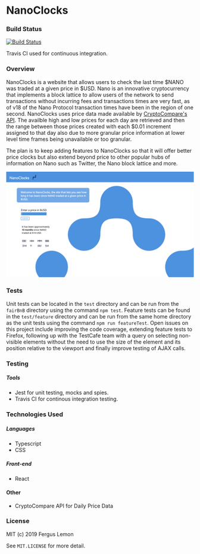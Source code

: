 # NanoClocks

### Build Status
[![Build Status](https://travis-ci.org/FergusLemon/nanoclocks.svg?branch=master)](https://travis-ci.org/FergusLemon/nanoclocks)

Travis CI used for continuous integration.

### Overview
NanoClocks is a website that allows users to check the last time $NANO was traded at a given price in $USD.  Nano is an innovative cryptocurrency that implements a block lattice to allow users of the network to send transactions without incurring fees and transactions times are very fast, as of v18 of the Nano Protocol transaction times have been in the region of one second. NanoClocks uses price data made available by [CryptoCompare's API](https://min-api.cryptocompare.com/documentation?key=Historical&cat=dataHistoday). The availble high and low prices for each day are retrieved and then the range between those prices created with each $0.01 increment assigned to that day also due to more granular price information at lower level time frames being unavailable or too granular.

The plan is to keep adding features to NanoClocks so that it will offer better price clocks but also extend beyond price to other popular hubs of information on Nano such as Twitter, the Nano block lattice and more.

![NanoClocks Homepage](/public/nanoClocksHomepage.jpg)

### Tests
Unit tests can be located in the `test` directory and can be run from the `fairBnB` directory using the command `npm test`. Feature tests can be found in the `test/feature` directory and can be run from the same home directory as the unit tests using the command `npm run featureTest`.  Open issues on this project include improving the code coverage, extending feature tests to Firefox, following up with the TestCafe team with a query on selecting non-visible elements without the need to use the size of the element and its position relative to the viewport and finally improve testing of AJAX calls.

### Testing
##### Tools
  - Jest for unit testing, mocks and spies.
  - Travis CI for continous integration testing.

### Technologies Used
##### Languages
   - Typescript
   - CSS
   
##### Front-end
   - React

#### Other
   - CryptoCompare API for Daily Price Data
   
### License
MIT (c) 2019 Fergus Lemon

See `MIT.LICENSE` for more detail.
